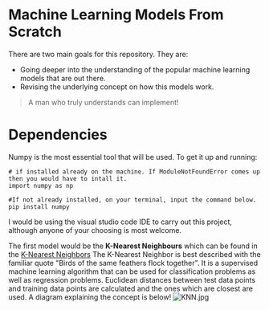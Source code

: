 # Machine Learning Models From Scratch

There are two main goals for this repository. They are:
- Going deeper into the understanding of the popular machine learning models that are out there.
- Revising the underlying concept on how this models work.

> A man who truly understands can implement!

# Dependencies
Numpy is the most essential tool that will be used. To get it up and running: 

```
# if installed already on the machine. If ModuleNotFoundError comes up then you would have to intall it.
import numpy as np

#If not already installed, on your terminal, input the command below.
pip install numpy
```


I would be using the visual studio code IDE to carry out this project, although anyone of your choosing is most welcome.

The first model would be the **K-Nearest Neighbours** which can be found in the [K-Nearest Neighbors](./K_Nearest_Neighbors.py)
The K-Nearest Neighbor is best described with the familiar quote "Birds of the same feathers flock together".
It is a supervised machine learning algorithm that can be used for classification problems as well as regression problems.
Euclidean distances between test data points and training data points are calculated and the ones which are closest are used. A diagram explaining the concept is below!
![KNN.jpg](https://docsdrive.com/images/ansinet/jas/2010/fig4-2k10-1841-1858.gif)
